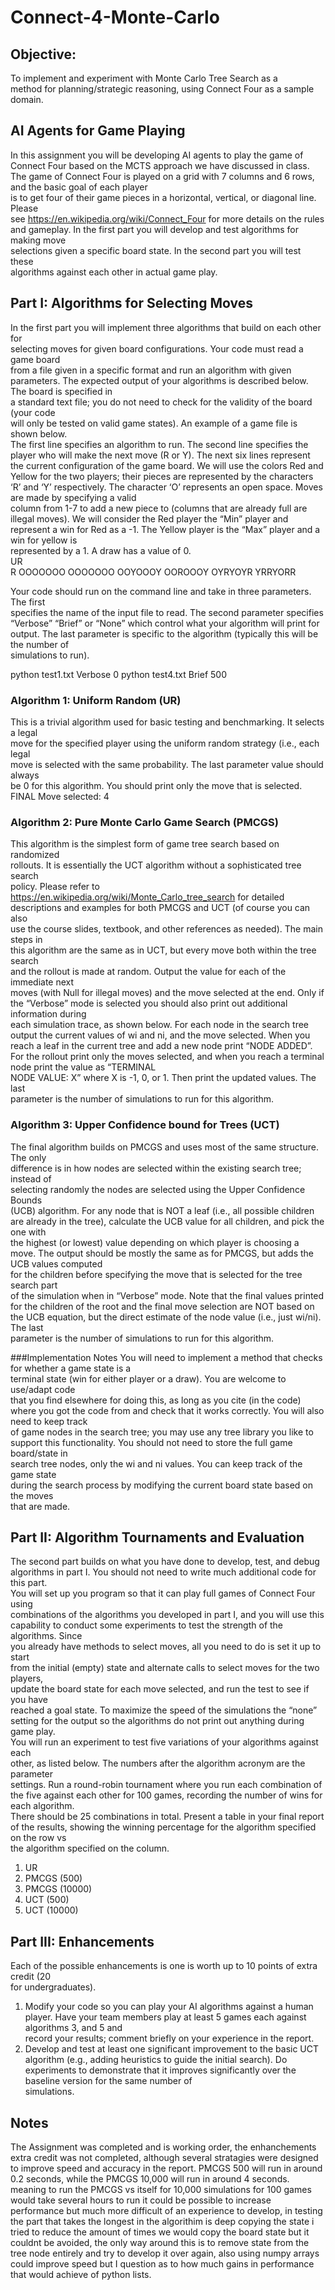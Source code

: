 # Connect-4-Monte-Carlo
## Objective:	
To	implement	and	experiment	with	Monte	Carlo	Tree	Search as	a	
method	for	planning/strategic	reasoning,	using	Connect	Four	as	a	sample	domain.

## AI	Agents	for	Game	Playing	
In	this	assignment	you	will	be	developing	AI	agents	to	play	the	game	of	Connect	
Four	based	on	the	MCTS	approach	we	have	discussed	in	class.	The	game	of	Connect	
Four	is	played	on	a	grid	with	7	columns	and	6	rows,	and	the	basic	goal	of	each	player	
is	to	get	four	of	their	game	pieces	in	a	horizontal,	vertical,	or	diagonal	line.	Please	
see	https://en.wikipedia.org/wiki/Connect_Four	for	more	details	on	the	rules	and	
gameplay.	In	the	first	part	you	will	develop	and	test	algorithms	for	making	move	
selections	given a	specific	board	state.	In	the	second	part	you	will	test	these	
algorithms	against	each	other	in	actual	game	play.

## Part	I:	Algorithms for	Selecting	Moves	
In	the	first	part	you will implement	three algorithms that	build	on	each	other for	
selecting	moves	for given	board	configurations.	Your	code	must read	a	game	board	
from	a	file	given	in	a	specific	format	and	run	an	algorithm with	given	parameters.	
The	expected	output	of	your	algorithms is	described below.	The	board	is	specified	in	
a	standard	text	file;	you	do	not	need	to	check	for	the	validity	of	the	board (your	code	
will	only	be	tested	on	valid	game	states).	An	example	of	a	game	file	is	shown	below.	
The	first	line	specifies an	algorithm	to	run.	The second line	specifies	the	player	who	
will	make	the	next	move (R	or	Y).	The	next	six	lines	represent	the	current	
configuration	of	the	game	board.	We	will	use	the	colors	Red	and	Yellow	for	the	two	
players;	their	pieces	are	represented	by	the	characters	‘R’	and	‘Y’	respectively.	The	
character	‘O’	represents	an	open	space.	Moves	are	made	by	specifying	a	valid	
column	from	1-7	to	add	a	new	piece	to	(columns	that	are	already	full	are	illegal	
moves).	We	will	consider	the	Red	player	the	“Min”	player	and	represent	a win	for	
Red	as	a	-1.	The	Yellow	player	is	the	“Max”	player	and	a	win	for	yellow	is	
represented	by	a	1.	A	draw	has	a	value	of	0.	
UR	
R
OOOOOOO
OOOOOOO
OOYOOOY
OOROOOY
OYRYOYR
YRRYORR

Your	code	should	run	on	the	command	line	and	take	in	three parameters.	The	first	
specifies	the	name	of	the	input	file	to	read.	The	second parameter	specifies	
“Verbose”	“Brief”	or	“None”	which	control	what	your	algorithm	will	print	for	output.	
The	last	parameter	is	specific	to	the	algorithm	(typically	this	will	be	the	number	of	
simulations	to	run).	

python	test1.txt	Verbose 0
python	test4.txt	Brief 500

### Algorithm	1:	Uniform	Random	(UR)
This	is	a	trivial	algorithm	used	for	basic	testing	and	benchmarking.	It	selects	a	legal	
move	for	the	specified	player	using	the	uniform	random	strategy	(i.e.,	each	legal	
move	is	selected	with	the	same	probability.	The last parameter	value	should	always	
be	0	for	this	algorithm.	You	should	print	only	the	move	that	is	selected.	
FINAL	Move	selected:	4	

### Algorithm	2:	Pure	Monte	Carlo	Game	Search	(PMCGS)
This	algorithm	is	the	simplest	form	of	game	tree	search	based	on	randomized	
rollouts.	It	is	essentially	the	UCT	algorithm	without	a	sophisticated	tree	search	
policy.	Please	refer	to	https://en.wikipedia.org/wiki/Monte_Carlo_tree_search	for	
detailed	descriptions	and	examples	for	both	PMCGS	and	UCT	(of	course	you	can	also	
use	the	course	slides,	textbook,	and	other	references as	needed).	The	main	steps	in	
this	algorithm	are	the	same	as	in	UCT,	but	every	move	both	within	the	tree	search	
and	the	rollout	is	made	at	random.	Output	the	value	for	each	of	the	immediate	next	
moves	(with	Null	for	illegal	moves)	and	the	move	selected	at	the	end.	Only	if	the	
“Verbose”	mode	is	selected	you	should	also	print	out additional	information	during	
each	simulation	trace,	as	shown	below.	For	each	node	in	the	search	tree	output	the	
current	values	of	wi	and	ni,	and	the	move	selected.	When	you	reach	a	leaf	in	the	
current	tree	and	add	a	new	node	print	“NODE	ADDED”.	For	the	rollout	print	only	the	
moves	selected,	and	when	you	reach	a	terminal	node	print	the	value	as	“TERMINAL	
NODE	VALUE:	X”	where	X	is	-1,	0,	or	1.	Then	print	the	updated	values. The	last	
parameter	is	the	number	of	simulations	to	run	for	this	algorithm.

### Algorithm	3:	Upper	Confidence	bound	for	Trees	(UCT)	
The	final	algorithm	builds	on	PMCGS	and	uses	most	of	the	same	structure.	The	only	
difference	is	in	how	nodes	are	selected	within	the	existing	search	tree;	instead	of	
selecting	randomly	the	nodes	are	selected	using	the	Upper	Confidence	Bounds	
(UCB)	algorithm.	For	any	node	that	is	NOT	a	leaf	(i.e.,	all	possible	children	are	
already	in	the	tree),	calculate	the	UCB	value	for	all	children,	and	pick	the	one	with	
the	highest	(or	lowest)	value	depending	on	which	player	is	choosing	a	move.	The	
output	should	be	mostly	the	same	as	for	PMCGS,	but	adds	the	UCB	values	computed	
for	the	children	before	specifying	the	move	that	is	selected	for	the	tree	search	part	
of	the	simulation	when	in	“Verbose”	mode.	Note	that	the	final	values	printed	for	the	
children	of	the	root	and	the	final	move	selection	are	NOT	based	on	the	UCB	
equation,	but	the	direct	estimate	of	the	node	value	(i.e.,	just	wi/ni).	 The	last	
parameter	is	the	number	of	simulations	to	run	for	this	algorithm.


###Implementation	Notes
You	will	need	to	implement	a	method	that	checks	for	whether	a	game	state	is	a	
terminal	state	(win	for	either	player	or	a	draw).	You	are	welcome	to	use/adapt	code	
that	you	find	elsewhere	for	doing	this,	as	long	as	you	cite	(in	the	code)	where	you	
got	the	code	from	and	check	that	it	works	correctly.	You	will	also	need	to	keep	track	
of	game	nodes	in	the	search	tree;	you	may	use	any	tree	library	you	like	to	support	
this	functionality.	You	should	not	need	to	store	the	full	game	board/state	in	
search	tree nodes,	only	the	wi	and	ni	values. You	can	keep	track	of	the	game	state	
during	the	search	process	by	modifying	the	current	board	state	based	on	the	moves	
that	are	made.

## Part	II:	Algorithm	Tournaments	and	Evaluation
The	second	part	builds	on	what	you	have	done	to	develop,	test,	and	debug	
algorithms	in	part	I.	You	should	not	need	to	write	much	additional	code	for	this	part.	
You	will	set	up	you	program	so	that	it	can	play	full	games	of	Connect	Four	using	
combinations	of	the	algorithms	you	developed	in	part	I,	and	you	will	use	this	
capability	to	conduct some	experiments	to	test	the	strength	of	the	algorithms.	Since	
you	already	have	methods	to	select	moves,	all	you	need	to	do	is	set	it	up	to	start	
from	the	initial	(empty)	state	and	alternate	calls	to	select	moves	for	the	two	players,	
update	the	board	state	for	each	move	selected,	and	run	the	test	to	see	if	you	have	
reached	a	goal	state.	To	maximize	the	speed	of	the	simulations the	“none”	setting	for	
the	output	so	the	algorithms	do	not	print	out	anything	during	game	play.	
You will	run	an	experiment	to	test	five variations of	your	algorithms	against	each	
other, as listed below.	The	numbers	after	the	algorithm	acronym	are	the	parameter	
settings.	Run a	round-robin	tournament	where	you	run	each	combination	of	the	five
against	each	other	for	100	games,	recording	the	number	of	wins	for	each	algorithm.	
There	should	be	25 combinations	in	total.	Present	a	table	in	your	final	report	of	the	
results,	showing	the	winning	percentage	for	the	algorithm	specified	on	the	row	vs	
the	algorithm	specified	on	the	column.
1)	UR
2)	PMCGS	(500)
3)	PMCGS	(10000)		
4)	UCT	(500)	
5)	UCT	(10000)
   
## Part	III:	Enhancements	
Each	of	the	possible	enhancements	is one	is	worth	up	to	10	points	of	extra	credit (20	
for	undergraduates).	
1)	Modify	your	code	so	you	can	play	your	AI	algorithms	against	a	human	player.	
Have	your	team	members	play	at	least	5	games	each against algorithms	3,	and	5 and	
record	your	results;	comment	briefly	on	your	experience in	the	report.	
2)	Develop	and	test	at	least	one	significant	improvement	to	the	basic	UCT	algorithm
(e.g.,	adding	heuristics	to	guide	the	initial	search).	Do	experiments	to	demonstrate	
that	it	improves	significantly	over	the	baseline	version for	the	same	number	of	
simulations.

## Notes
The Assignment was completed and is working order, the enhanchements extra credit was not completed, although several stratagies were designed to improve speed and accuracy in the report.
PMCGS 500 will run in around 0.2 seconds, while the PMCGS 10,000 will run in around 4 seconds.
meaning to run the PMCGS vs itself for 10,000 simulations for 100 games would take several hours to run
it could be possible to increase performance but much more difficult of an experience to develop, in testing the part that takes the longest in the algorithim is deep copying the state i tried to reduce the amount of times we would copy the board state but it couldnt be avoided, the only way around this is to remove state from the tree node entirely and try to develop it over again, also using numpy arrays could improve speed but I question as to how much gains in performance that would achieve of python lists.
